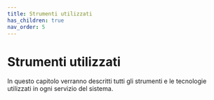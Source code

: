 ```yaml
---
title: Strumenti utilizzati
has_children: true
nav_order: 5
---
```


# Strumenti utilizzati

In questo capitolo verranno descritti tutti gli strumenti e le tecnologie utilizzati in ogni servizio del sistema.